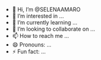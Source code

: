 - 👋 Hi, I’m @SELENAAMARO
- 👀 I’m interested in ...
- 🌱 I’m currently learning ...
- 💞️ I’m looking to collaborate on ...
- 📫 How to reach me ...
- 😄 Pronouns: ...
- ⚡ Fun fact: ...

<!---
SELENAAMARO/SELENAAMARO is a ✨ special ✨ repository because its `README.md` (this file) appears on your GitHub profile.
You can click the Preview link to take a look at your changes.
--->
